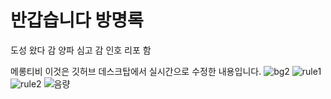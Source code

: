 # 반갑습니다 방명록
도성 왔다 감
양파 심고 감
인호 리포 함

메롱티비
이것은 깃허브 데스크탑에서 실시간으로 수정한 내용입니다.
![bg2](https://user-images.githubusercontent.com/110547050/185195355-b6d4825c-0f4f-4539-ad2b-3fa9f67ad9c0.jpg)
![rule1](https://user-images.githubusercontent.com/110547050/185495745-b4c283a9-6448-44bf-bdd9-3898ceb295bc.png)
![rule2](https://user-images.githubusercontent.com/110547050/185495756-ebd5901f-856c-49a5-bdf7-3ebbf6308db6.png)
![음량](https://user-images.githubusercontent.com/110547050/185498979-58fab0f9-6838-4cf4-bd6b-e84c90c59c2d.jpg)
<br>
